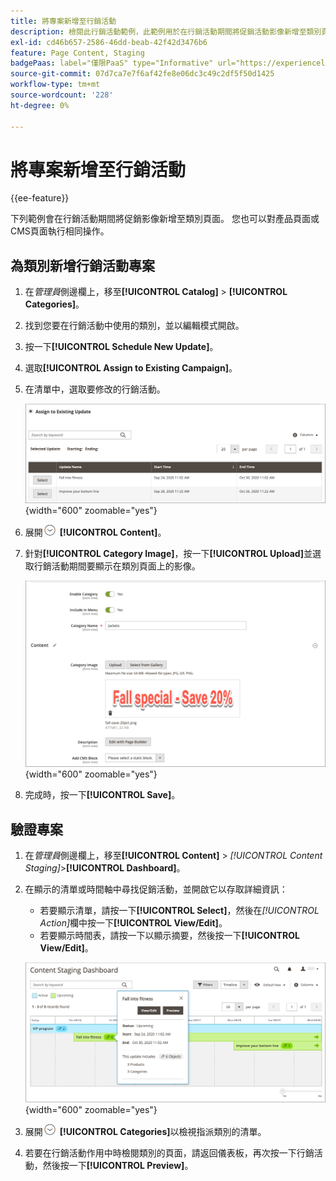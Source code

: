 ```yaml
---
title: 將專案新增至行銷活動
description: 檢閱此行銷活動範例，此範例用於在行銷活動期間將促銷活動影像新增至類別頁面。
exl-id: cd46b657-2586-46dd-beab-42f42d3476b6
feature: Page Content, Staging
badgePaas: label="僅限PaaS" type="Informative" url="https://experienceleague.adobe.com/en/docs/commerce/user-guides/product-solutions" tooltip="僅適用於雲端專案(Adobe管理的PaaS基礎結構)和內部部署專案的Adobe Commerce 。"
source-git-commit: 07d7ca7e7f6af42fe8e06dc3c49c2df5f50d1425
workflow-type: tm+mt
source-wordcount: '228'
ht-degree: 0%

---
```


# 將專案新增至行銷活動

{{ee-feature}}

下列範例會在行銷活動期間將促銷影像新增至類別頁面。 您也可以對產品頁面或CMS頁面執行相同操作。

## 為類別新增行銷活動專案

1. 在&#x200B;_管理員_&#x200B;側邊欄上，移至&#x200B;**[!UICONTROL Catalog]** > **[!UICONTROL Categories]**。

1. 找到您要在行銷活動中使用的類別，並以編輯模式開啟。

1. 按一下&#x200B;**[!UICONTROL Schedule New Update]**。

1. 選取&#x200B;**[!UICONTROL Assign to Existing Campaign]**。

1. 在清單中，選取要修改的行銷活動。

   ![指派至現有的行銷活動](./assets/content-staging-assign-to-existing-campaign.png){width="600" zoomable="yes"}

1. 展開![擴充選擇器](../assets/icon-display-expand.png) **[!UICONTROL Content]**。

1. 針對&#x200B;**[!UICONTROL Category Image]**，按一下&#x200B;**[!UICONTROL Upload]**&#x200B;並選取行銷活動期間要顯示在類別頁面上的影像。

   ![正在新增類別影像](./assets/content-staging-existing-category-image.png){width="600" zoomable="yes"}

1. 完成時，按一下&#x200B;**[!UICONTROL Save]**。

## 驗證專案

1. 在&#x200B;_管理員_&#x200B;側邊欄上，移至&#x200B;**[!UICONTROL Content]** > _[!UICONTROL Content Staging]_>**[!UICONTROL Dashboard]**。

1. 在顯示的清單或時間軸中尋找促銷活動，並開啟它以存取詳細資訊：

   - 若要顯示清單，請按一下&#x200B;**[!UICONTROL Select]**，然後在&#x200B;_[!UICONTROL Action]_&#x200B;欄中按一下&#x200B;**[!UICONTROL View/Edit]**。
   - 若要顯示時間表，請按一下以顯示摘要，然後按一下&#x200B;**[!UICONTROL View/Edit]**。

   ![行銷活動詳細資料](./assets/content-staging-dashboard-summary.png){width="600" zoomable="yes"}

1. 展開![擴充選擇器](../assets/icon-display-expand.png) **[!UICONTROL Categories]**&#x200B;以檢視指派類別的清單。

1. 若要在行銷活動作用中時檢閱類別的頁面，請返回儀表板，再次按一下行銷活動，然後按一下&#x200B;**[!UICONTROL Preview]**。
